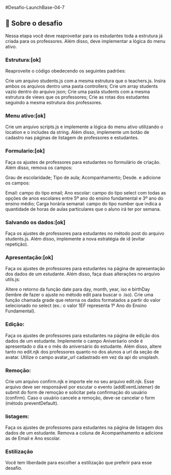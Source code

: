 
#Desafio-LaunchBase-04-7



## :rocket: Sobre o desafio
Nessa etapa você deve reaproveitar para os estudantes toda a estrutura já criada para os professores. Além disso, deve implementar a lógica do menu ativo.

### Estrutura:[ok]

Reaproveite o código obedecendo os seguintes padrões:

Crie um arquivo students.js com a mesma estrutura que o teachers.js. Insira ambos os arquivos dentro uma pasta controllers;
Crie um array students vazio dentro do arquivo json;
Crie uma pasta students com a mesma estrutura de views que os professores;
Crie as rotas dos estudantes seguindo a mesma estrutura dos professores.

### Menu ativo:[ok]

Crie um arquivo scripts.js e implemente a lógica do menu ativo utilizando o location e o includes da string. Além disso, implemente um botão de cadastro nas páginas de listagem de professores e estudantes.

### Formulario:[ok]

Faça os ajustes de professores para estudantes no formulário de criação. Além disso, remova os campos:

Grau de escolaridade;
Tipo de aula;
Acompanhamento;
Desde.
e adicione os campos:

Email: campo do tipo email;
Ano escolar: campo do tipo select com todas as opções de anos escolares entre 5º ano do ensino fundamental e 3º ano do ensino médio;
Carga horária semanal: campo do tipo number que indica a quantidade de horas de aulas particulares que o aluno irá ter por semana.

### Salvando os dados:[ok]

Faça os ajustes de professores para estudantes no método post do arquivo students.js. Além disso, implemente a nova estratégia de id (evitar repetição).

### Apresentação:[ok]

Faça os ajustes de professores para estudantes na página de apresentação dos dados de um estudante. Além disso, faça duas alterações no arquivo utils.js:

Altere o retorno da função date para day, month, year, iso e birthDay (lembre de fazer o ajuste no método edit para buscar o .iso).
Crie uma função chamada grade que retorna os dados formatados a partir do valor selecionado no select (ex.: o valor 1EF representa 1º Ano do Ensino Fundamental).

### Edição:

Faça os ajustes de professores para estudantes na página de edição dos dados de um estudante. Implemente o campo Aniverśario onde é apresentado o dia e o mês do aniversário do estudante. Além disso, altere tanto no edit.njk dos professores quanto no dos alunos a url da seção de avatar. Utilize o campo avatar_url cadastrado em vez da api do unsplash.

### Remoção:

Crie um arquivo confirm.njk e importe ele no seu arquivo edit.njk. Esse arquivo deve ser responsável por escutar o evento (addEventListener) de submit do form de remoção e solicitar pela confirmação do usuário (confirm). Caso o usuário cancele a remoção, deve-se cancelar o form (método preventDefault).

### listagem: 

Faça os ajustes de professores para estudantes na página de listagem dos dados de um estudante. Remova a coluna de Acompanhamento e adicione as de Email e Ano escolar.

### Estilização
Você tem liberdade para escolher a estilização que preferir para esse desafio.